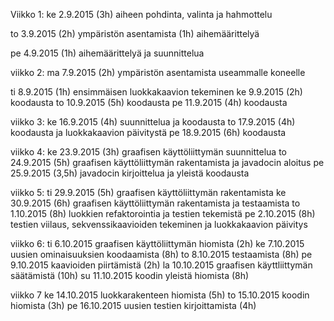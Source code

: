 ﻿Viikko 1:
ke 2.9.2015
	(3h) aiheen pohdinta, valinta ja hahmottelu
	
to 3.9.2015
	(2h) ympäristön asentamista
	(1h) aihemäärittelyä	

pe 4.9.2015
	(1h) aihemäärittelyä ja suunnittelua 


viikko 2:
ma 7.9.2015
	(2h) ympäristön asentamista useammalle koneelle

ti 8.9.2015
	(1h) ensimmäisen luokkakaavion tekeminen
ke 9.9.2015
	(2h) koodausta
to 10.9.2015
	(5h) koodausta
pe 11.9.2015
	(4h) koodausta


viikko 3:
ke 16.9.2015
	(4h) suunnittelua ja koodausta
to 17.9.2015
	(4h) koodausta ja luokkakaavion päivitystä
pe 18.9.2015
	(6h) koodausta


viikko 4:
ke 23.9.2015
	(3h) graafisen käyttöliittymän suunnittelua
to 24.9.2015
	(5h) graafisen käyttöliittymän rakentamista ja javadocin aloitus
pe 25.9.2015
	(3,5h) javadocin kirjoittelua ja yleistä koodausta

viikko 5:
ti 29.9.2015
	(5h) graafisen käyttöliittymän rakentamista
ke 30.9.2015
	(6h) graafisen käyttöliittymän rakentamista ja testaamista
to 1.10.2015
	(8h) luokkien refaktorointia ja testien tekemistä
pe 2.10.2015
	(8h) testien viilaus, sekvenssikaavioiden tekeminen ja luokkakaavion päivitys


viikko 6:
ti 6.10.2015 graafisen käyttöliittymän hiomista
	(2h)
ke 7.10.2015 uusien ominaisuuksien koodaamista
	(8h)
to 8.10.2015 testaamista
	(8h)
pe 9.10.2015 kaavioiden piirtämistä
	(2h)
la 10.10.2015 graafisen käyttliittymän säätämistä
	(10h)
su 11.10.2015 koodin yleistä hiomista
	(8h)


viikko 7
ke 14.10.2015 luokkarakenteen hiomista
	(5h)
to 15.10.2015 koodin hiomista
	(3h)
pe 16.10.2015 uusien testien kirjoittamista
	(4h)
